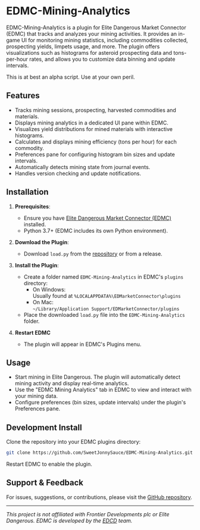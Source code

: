 # EDMC-Mining-Analytics

EDMC-Mining-Analytics is a plugin for Elite Dangerous Market Connector (EDMC) that tracks and analyzes your mining activities. It provides an in-game UI for monitoring mining statistics, including commodities collected, prospecting yields, limpets usage, and more. The plugin offers visualizations such as histograms for asteroid prospecting data and tons-per-hour rates, and allows you to customize data binning and update intervals.

This is at best an alpha script. Use at your own peril.

## Features

- Tracks mining sessions, prospecting, harvested commodities and materials.
- Displays mining analytics in a dedicated UI pane within EDMC.
- Visualizes yield distributions for mined materials with interactive histograms.
- Calculates and displays mining efficiency (tons per hour) for each commodity.
- Preferences pane for configuring histogram bin sizes and update intervals.
- Automatically detects mining state from journal events.
- Handles version checking and update notifications.

## Installation

1. **Prerequisites**:  
   - Ensure you have [Elite Dangerous Market Connector (EDMC)](https://github.com/EDCD/EDMarketConnector) installed.
   - Python 3.7+ (EDMC includes its own Python environment).
   
2. **Download the Plugin**:  
   - Download `load.py` from the [repository](https://github.com/SweetJonnySauce/EDMC-Mining-Analytics) or from a release.

3. **Install the Plugin**:  
   - Create a folder named `EDMC-Mining-Analytics` in EDMC's `plugins` directory:
     - On Windows:  
       Usually found at `%LOCALAPPDATA%\EDMarketConnector\plugins`
     - On Mac:  
       `~/Library/Application Support/EDMarketConnector/plugins`
   - Place the downloaded `load.py` file into the `EDMC-Mining-Analytics` folder.

4. **Restart EDMC**  
   - The plugin will appear in EDMC's Plugins menu.

## Usage

- Start mining in Elite Dangerous. The plugin will automatically detect mining activity and display real-time analytics.
- Use the "EDMC Mining Analytics" tab in EDMC to view and interact with your mining data.
- Configure preferences (bin sizes, update intervals) under the plugin's Preferences pane.

## Development Install

Clone the repository into your EDMC plugins directory:

```sh
git clone https://github.com/SweetJonnySauce/EDMC-Mining-Analytics.git
```

Restart EDMC to enable the plugin.

## Support & Feedback

For issues, suggestions, or contributions, please visit the [GitHub repository](https://github.com/SweetJonnySauce/EDMC-Mining-Analytics).

---

*This project is not affiliated with Frontier Developments plc or Elite Dangerous. EDMC is developed by the [EDCD](https://github.com/EDCD/EDMarketConnector) team.*
